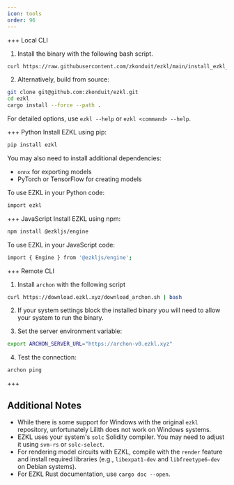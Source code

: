 ```yaml
---
icon: tools
order: 96
---
```


+++ Local CLI
1. Install the binary with the following bash script.
```bash
curl https://raw.githubusercontent.com/zkonduit/ezkl/main/install_ezkl_cli.sh | bash
```

2. Alternatively, build from source:
```bash
git clone git@github.com:zkonduit/ezkl.git
cd ezkl
cargo install --force --path .
```
For detailed options, use `ezkl --help` or `ezkl <command> --help`.

+++ Python
Install EZKL using pip:
```bash
pip install ezkl
```
You may also need to install additional dependencies:
- `onnx` for exporting models
- PyTorch or TensorFlow for creating models

To use EZKL in your Python code:
```bash
import ezkl
```
+++ JavaScript
Install EZKL using npm:
```bash
npm install @ezkljs/engine
```
To use EZKL in your JavaScript code:
```bash
import { Engine } from '@ezkljs/engine';
```
+++ Remote CLI

1. Install `archon` with the following script
```bash
curl https://download.ezkl.xyz/download_archon.sh | bash
```

2. If your system settings block the installed binary you will need to allow your system to run the binary.

3. Set the server environment variable:
```bash
export ARCHON_SERVER_URL="https://archon-v0.ezkl.xyz"
```
4. Test the connection:
```bash
archon ping
```
+++
## Additional Notes
- While there is some support for Windows with the original `ezkl` repository, unfortunately Lilith does not work on Windows systems.
- EZKL uses your system's `solc` Solidity compiler. You may need to adjust it using `svm-rs` or `solc-select`.
- For rendering model circuits with EZKL, compile with the `render` feature and install required libraries (e.g., `libexpat1-dev` and `libfreetype6-dev` on Debian systems).
- For EZKL Rust documentation, use `cargo doc --open`.